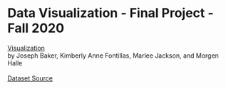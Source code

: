 # Data Visualization - Final Project - Fall 2020

[Visualization](https://mhalle0.github.io/csci-3395-2-final-visualization/)<br>
by Joseph Baker, Kimberly Anne Fontillas, Marlee Jackson, and Morgen Halle<br><br>
[Dataset Source](https://www.kaggle.com/tamber/steam-video-games)

